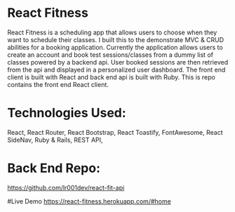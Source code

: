 # React Fitness

React Fitness is a scheduling app that allows users to choose when they want to schedule their classes.
I built this to the demonstrate MVC & CRUD abilities for a booking application. Currently the application allows
users to create an account and book test sessions/classes from a dummy list of classes powered by a backend api.
User booked sessions are then retrieved from the api and displayed in a personalized user dashboard.
The front end client is built with React and back end api is built with Ruby.
This is repo contains the front end React client.

# Technologies Used:

React, React Router, React Bootstrap, React Toastify, FontAwesome, React SideNav, Ruby & Rails, REST API,

# Back End Repo:

https://github.com/lr001dev/react-fit-api


#Live Demo
https://react-fitness.herokuapp.com/#home
